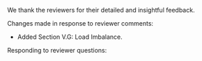We thank the reviewers for their detailed and insightful feedback.

Changes made in response to reviewer comments:

  * Added Section V.G: Load Imbalance.

Responding to reviewer questions:
